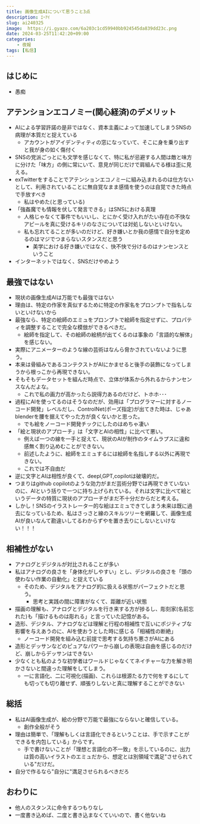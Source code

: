 ```yaml
---
title: 画像生成AIについて思うこと3点
description: ｴｰｱｲ
slug: ai240325
image:  https://i.gyazo.com/6a203c1cd59940bb924545da839dd23c.png
date: 2024-03-25T11:42:20+09:00
categories:
    - 夜報
tags: [私信]
---
```

## はじめに
- 愚痴
  
## アテンションエコノミー(関心経済)のデメリット
- AIによる学習許諾の是非ではなく、資本主義によって加速してしまうSNSの病理が本質だと捉えている
  - アカウントがアイデンティティの窓になっていて、そこに身を乗り出すと我が身の如く傷付く
- SNSの党派ごっとにも文学を感じなくて、特に私が忌避する人間は敵と味方に分けた「味方」の側に常にいて、意見が同じだけで肩組んでる様は歪に見える。
- exTwitterをすることでアテンションエコノミーに組み込まれるのは仕方ないとして、利用されていることに無自覚なまま感情を使うのは自覚できた時点で手放すべき
    - 私はやめた(と思っている)
- 「強姦魔でも情報を伏して発言できる」はSNSにおける真理
    - 人格じゃなくて事件でもいいし、とにかく受け入れがたい存在の不快なアピールを真に受けるキリのなさについては対処しないといけない。
    - 私も忘れてることが多いのだけど、好き嫌いとか我の感情で自分を定めるのはマジでつまらないスタンスだと思う
        - 美学における好き嫌いではなく、快不快で分けるのはナンセンスということ
- インターネットではなく、SNSだけやめよう

## 最強ではない
- 現状の画像生成AIは万能でも最強ではない
- 理由は、特定の作家を真似するために特定の作家名をプロンプトで指名しないといけないから
- 最強なら、特定の絵師のエミュをプロンプトで絵師を指定せずに、プロパティを調整することで完全な模倣ができるべきだ。
    - 絵師を指定して、その絵師の絵柄が出てくるのは事象の「言語的な解体」を感じない。
- 実際にアニメーターのような線の芸術はなんら脅かされていないように思う。
- 本来は骨組みであるコンテクストがAIにかませると後手の装飾になってしまうから根っこから再現できない。
- そもそもデータセットを組んだ時点で、立体が体系から外れるからナンセンスなんだよな。
    - これで私の画力が高かったら説得力あるのだけど、トホホ･･･
- 過程にAIを使ってるのはそうなのだが、効用は「プログラマーに対するノーコード開発」レベルだし、ControlNet(ポーズ指定)が出てきた時は、じゃあblenderを腰を据えてやった方が良くないかと思った。
    - でも絵をノーコード開発チックにしたのはめちゃ凄い
- 「絵と現状のアプローチ」は「文字とAIの相性」に比べて悪い。
    - 例えば一つの線を一手と捉えて、現状のAIが制作のタイムラプスに違和感無く割り込めむことができない。
    - 前述したように、絵師をエミュするには絵師を名指しする以外に再現できない。
    - これでは不自由だ
- 逆に文字とAIは相性が良くて、deepl,GPT,copilotは破壊的だ。
- つまりはgithub copilotのような効力がまだ芸術分野では再現できていないのに、AIという括りで一つに持ち上げられている。それは文字に比べて絵というデータの特質に現状のアプローチがまだ不十分だからだと考える。
- しかし！SNSのイラストレーター的な絵はエミュできてしまう未来は既に過去になっているため、私はさっさと線のスキルツリーを網羅して、画像生成AIが良いなんて勘違いしてるわからずやを置き去りにしないといけない！！！

## 相補性がない
- アナログとデジタルが対比されることが多い
- 私はアナログの良さを「身体化がしやすい」とし、デジタルの良さを「頭の使わない作業の自動化」と捉えている
  - そのため、デジタルをアナログ的に扱える状態がパーフェクトだと思う。
    - 思考と実践の間に障害がなくて、距離が近い状態
- 描画の理解も、アナログとデジタルを行き来する方が捗るし、彫刻家(名前忘れた)も「描けるものは彫れる」と言っていた記憶がある。
- 造形、デジタル、アナログなどは理解と行程の相補性で互いにポジティブな影響を与えあうのに、AIを使おうとした時に感じる「相補性の断絶」
  - ノーコード開発を組み込む前提で思考する気持ち悪さがAIにある
- 造形とデッサンなどのピュアなパワーから崩しの表現は自由を感じるのだけど、崩しからデッサンはできない
- 少なくとも私のような初学者はワールドじゃなくてネイチャーな力を解き明かさないと間違った理解をしてしまう。
  - 一に言語化、二に可視化(描画)、これらは根源たる力で何をするにしても切っても切り離せず、順張りしないと真に理解することができない

## 総括
- 私はAI画像生成が、絵の分野で万能で最強にならないと確信している。
  - 創作全般がそう
- 理由は簡単で、「理解もしくは言語化できるということは、手で示すことができるを内包している」からです。
  - 手で書けないことが「理想と言語化の不一致」を示しているのに、出力は質の高いイラストのエミュだから、想定とは別領域で満足"させられている"だけだ。
- 自分で作るなら"自分に"満足させられるべきだろ

## おわりに
- 他人のスタンスに命令するつもりなし
- 一度書き込めば、二度と書き込まなくていいので、書く他ないね
